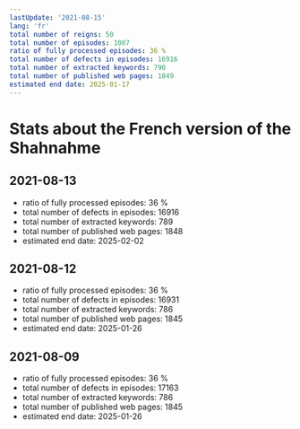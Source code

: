 ```yaml
---
lastUpdate: '2021-08-15'
lang: 'fr'
total number of reigns: 50
total number of episodes: 1007
ratio of fully processed episodes: 36 %
total number of defects in episodes: 16916
total number of extracted keywords: 790
total number of published web pages: 1849
estimated end date: 2025-01-17
---
```


# Stats about the French version of the Shahnahme

## 2021-08-13

- ratio of fully processed episodes: 36 %
- total number of defects in episodes: 16916
- total number of extracted keywords: 789
- total number of published web pages: 1848
- estimated end date: 2025-02-02

## 2021-08-12

- ratio of fully processed episodes: 36 %
- total number of defects in episodes: 16931
- total number of extracted keywords: 786
- total number of published web pages: 1845
- estimated end date: 2025-01-26

## 2021-08-09

- ratio of fully processed episodes: 36 %
- total number of defects in episodes: 17163
- total number of extracted keywords: 786
- total number of published web pages: 1845
- estimated end date: 2025-01-26
